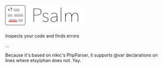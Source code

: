 # ![Logo](PsalmLogo.png)

Inspects your code and finds errors

...

Because it's based on nikic's PhpParser, it supports @var declarations on lines where etsy/phan does not. Yay.
